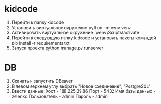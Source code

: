 # kidcode

1. Перейти в папку kidcode
2. Установить виртуальное окружение python -m venv venv
3. Активировать виртуальное окружение .\venv\Scripts\activate
4. Перейти в следующую папку kidcode и установить пакеты командой pip install -r requirements.txt
5. Запуск проекта python manage.py runserver

# DB

1. Скачать и запустить DBeaver
2. В левом верхнем углу выбрать "Новое соединение", "PostgreSQL"
3. Ввести данные:
Хост - 188.225.39.86
Порт - 5432
Имя базы данных - zelenko
Пользователь - admin
Пароль - admin